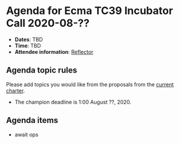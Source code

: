# Agenda for Ecma TC39 Incubator Call 2020-08-??

- **Dates**: TBD
- **Time**: TBD
- **Attendee information**: [Reflector](https://github.com/tc39/Reflector/issues/???)

## Agenda topic rules

Please add topics you would like from the proposals from the [current charter](https://github.com/tc39/incubator-agendas/issues/10).

- The champion deadline is 1:00 August ??, 2020.

## Agenda items

- await ops

